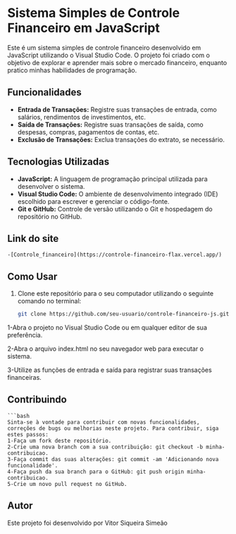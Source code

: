 # Sistema Simples de Controle Financeiro em JavaScript

Este é um sistema simples de controle financeiro desenvolvido em JavaScript utilizando o Visual Studio Code. O projeto foi criado com o objetivo de explorar e aprender mais sobre o mercado financeiro, enquanto pratico minhas habilidades de programação.

## Funcionalidades

- **Entrada de Transações:** Registre suas transações de entrada, como salários, rendimentos de investimentos, etc.
- **Saída de Transações:** Registre suas transações de saída, como despesas, compras, pagamentos de contas, etc.
- **Exclusão de Transações:** Exclua transações do extrato, se necessário.

## Tecnologias Utilizadas

- **JavaScript:** A linguagem de programação principal utilizada para desenvolver o sistema.
- **Visual Studio Code:** O ambiente de desenvolvimento integrado (IDE) escolhido para escrever e gerenciar o código-fonte.
- **Git e GitHub:** Controle de versão utilizando o Git e hospedagem do repositório no GitHub.

## Link do site 
    
    -[Controle_financeiro](https://controle-financeiro-flax.vercel.app/)

## Como Usar

1. Clone este repositório para o seu computador utilizando o seguinte comando no terminal:

   ```bash
   git clone https://github.com/seu-usuario/controle-financeiro-js.git
   
1-Abra o projeto no Visual Studio Code ou em qualquer editor de sua preferência.

2-Abra o arquivo index.html no seu navegador web para executar o sistema.

3-Utilize as funções de entrada e saída para registrar suas transações financeiras.

## Contribuindo
    ```bash
    Sinta-se à vontade para contribuir com novas funcionalidades, correções de bugs ou melhorias neste projeto. Para contribuir, siga estes passos:
    1-Faça um fork deste repositório.
    2-Crie uma nova branch com a sua contribuição: git checkout -b minha-contribuicao.
    3-Faça commit das suas alterações: git commit -am 'Adicionando nova funcionalidade'.
    4-Faça push da sua branch para o GitHub: git push origin minha-contribuicao.
    5-Crie um novo pull request no GitHub.
    
## Autor 
Este projeto foi desenvolvido por Vitor Siqueira Simeão


